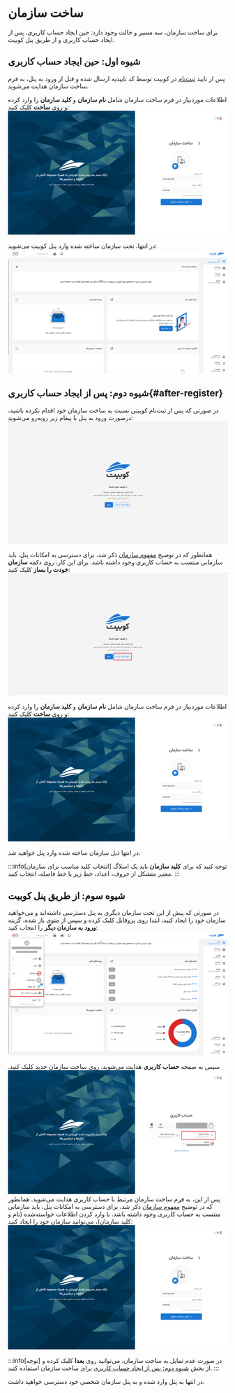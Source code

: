 # ساخت سازمان

برای ساخت سازمان، سه مسیر و حالت وجود دارد: حین ایجاد حساب کاربری، پس از ایجاد حساب کاربری و از طریق پنل کوبیت.

## شیوه اول: حین ایجاد حساب کاربری

پس از تایید [ثبت‌نام](../register) در کوبیت توسط کد تاییدیه ارسال شده و قبل از ورود به پنل، به فرم ساخت سازمان هدایت می‌شوید.

اطلاعات موردنیاز در فرم ساخت سازمان شامل **نام سازمان** و **کلید سازمان** را وارد کرده و روی **ساخت** کلیک کنید:
![Organization: create org after register](img/create-org-after-register.png)

در انتها، تحت سازمان ساخته شده وارد پنل کوبیت می‌شوید:
![Organization: panel after register](img/panel-after-register.png)

## شیوه دوم: پس از ایجاد حساب کاربری{#after-register}

در صورتی که پس از ثبت‌نام کوبیتی نسبت به ساخت سازمان خود اقدام نکرده باشید، درصورت ورود به پنل با پیغام زیر روبه‌رو می‌شوید:
![Organization: no org user](img/no-org-page.png)

همانطور که در توضیح [مفهوم سازمان](../..#organization) ذکر شد، برای دسترسی به امکانات پنل، باید سازمانی منتسب به حساب کاربری وجود داشته باشد. برای این کار، روی دکمه **سازمان خودت را بساز** کلیک کنید:
![Organization: create org btn](img/create-org-btn.png)

اطلاعات موردنیاز در فرم ساخت سازمان شامل **نام سازمان** و **کلید سازمان** را وارد کرده و روی **ساخت** کلیک کنید:
![Organization: create owned org](img/create-org-after-register.png)

در انتها ذیل سازمان ساخته شده وارد پنل خواهید شد.

:::info[انتخاب کلید مناسب برای سازمان]
توجه کنید که برای **کلید سازمان** باید یک اسلاگ معتبر متشکل از حروف، اعداد، خط زیر یا خط فاصله، انتخاب کنید.
:::

## شیوه سوم: از طریق پنل کوبیت

در صورتی که پیش از این تحت سازمان دیگری به پنل دسترسی داشته‌اید و می‌خواهید سازمان خود را ایجاد کنید، ابتدا روی پروفایل کلیک کرده و سپس از منوی باز شده، گزینه **ورود به سازمان دیگر** را انتخاب کنید:
![Organization: create personal account](img/other-organization.png)

سپس به صفحه **حساب کاربری** هدایت می‌شوید. روی ساخت سازمان جدید کلیک کنید.
![Panel: create org from panel auth](img/create-org-from-auth.png)
پس از این، به فرم ساخت سازمان مرتبط با حساب کاربری هدایت می‌شوید. همانطور که در توضیح [مفهوم سازمان](../#organization) ذکر شد، برای دسترسی به امکانات پنل، باید سازمانی منتسب به حساب کاربری وجود داشته باشد.
با وارد کردن اطلاعات خواسته‌شده (نام و کلید سازمان)، می‌توانید سازمان خود را ایجاد کنید:
![Panel: create org after register](img/create-org-after-register.png)

:::info[توجه]
در صورت عدم تمایل به ساخت سازمان، می‌توانید روی **بعدا** کلیک کرده و از بخش [شیوه دوم: پس از ایجاد حساب کاربری](./#after-register) برای ساخت سازمان استفاده کنید.
:::

در انتها به پنل وارد شده و به پنل سازمان شخصی خود دسترسی خواهید داشت.
